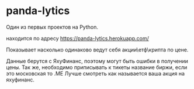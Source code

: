 # panda-lytics
Один из первых проектов на Python.

находится по адресу
https://panda-lytics.herokuapp.com/

Показывает насколько одинаково ведут себя акции\етф\крипта по цене.

Данные берутся с ЯхуФинанс, поэтому могут быть ошибки в получении цены.
Так же, необходимо приписывать к тикеты название биржи, если это московская то .ME
Лучше смотреть как называется ваша акция на яхуфинанс.
